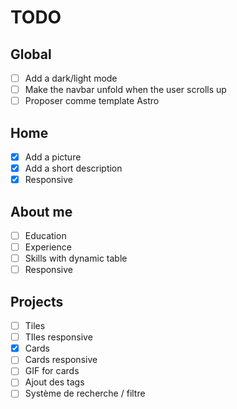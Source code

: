 # TODO

## Global

* [ ] Add a dark/light mode
* [ ] Make the navbar unfold when the user scrolls up
* [ ] Proposer comme template Astro

## Home

* [x] Add a picture
* [x] Add a short description
* [x] Responsive

## About me

* [ ] Education
* [ ] Experience
* [ ] Skills with dynamic table
* [ ] Responsive

## Projects

* [ ] Tiles
* [ ] TIles responsive
* [x] Cards
* [ ] Cards responsive
* [ ] GIF for cards
* [ ] Ajout des tags
* [ ] Système de recherche / filtre